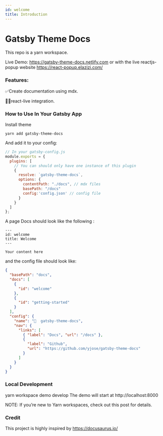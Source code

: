 ```yaml
---
id: welcome
title: Introduction
---
```


# Gatsby Theme Docs

This repo is a yarn workspace.

Live Demo: https://gatsby-theme-docs.netlify.com or with the live reactjs-popup website https://react-popup.elazizi.com/

### Features:

✅Create documentation using mdx.

🕵🏼‍react-live integration.

### How to Use In Your Gatsby App

Install theme

```
yarn add gatsby-theme-docs

```

And add it to your config:

```js
// In your gatsby-config.js
module.exports = {
  plugins: [
    // You can should only have one instance of this plugin
    {
      resolve: `gatsby-theme-docs`,
      options: {
        contentPath: "./docs", // mdx files
        basePath: "/docs"
        config:'config.json' // config file
      }
    }
  ]
};


```

A page Docs should look like the following :

```
---
id: welcome
title: Welcome
---

Your content here
```

and the config file should look like:

```json
{
  "basePath": "docs",
  "docs": [
    {
      "id": "welcome"
    },
    {
      "id": "getting-started"
    }
  ],
  "config": {
    "name": "📖  gatsby-theme-docs",
    "nav": {
      "links": [
        { "label": "Docs", "url": "/docs" },
        {
          "label": "Github",
          "url": "https://github.com/yjose/gatsby-theme-docs"
        }
      ]
    }
  }
}
```

### Local Development

yarn workspace demo develop
The demo will start at http://localhost:8000

NOTE: If you’re new to Yarn workspaces, check out this post for details.

### Credit

This project is highly inspired by https://docusaurus.io/
